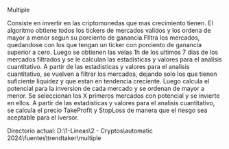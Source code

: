 Multiple

Consiste en invertir en las criptomonedas que mas crecimiento tienen.
El algoritmo obtiene todos los tickers de mercados validos y los ordena de mayor a menor segun su porciento de ganancia.FIltra los mercados, quedandose con los que tengan un ticker con porciento de ganancia superior a cero.
Luego se obtienen las velas 1h de los ultimos 7 dias de los mercados filtrados y se le calculan las estadisticas y valores para el analisis cuantitativo.
A partir de las estadisticas y valores para el analisis cuantitativo, se vuelven a filtrar los mercados, dejando solo los que tienen suficiente liquidez y que estan en tendencia creciente.
Luego calcula el potencial para la inversion de cada mercado y se ordenan de mayor a menor.
Se seleccionan los X primeros mercados con potencial y se invierte en ellos.
A partir de las estadisticas y valores para el analisis cuantitativo, se calcula el precio TakeProfit y StopLoss de manera que el riesgo sea aceptable para el iversor.


Directorio actual:
D:\1-Lineas\2 - Cryptos\automatic 2024\fuentes\trendtaker\multiple

